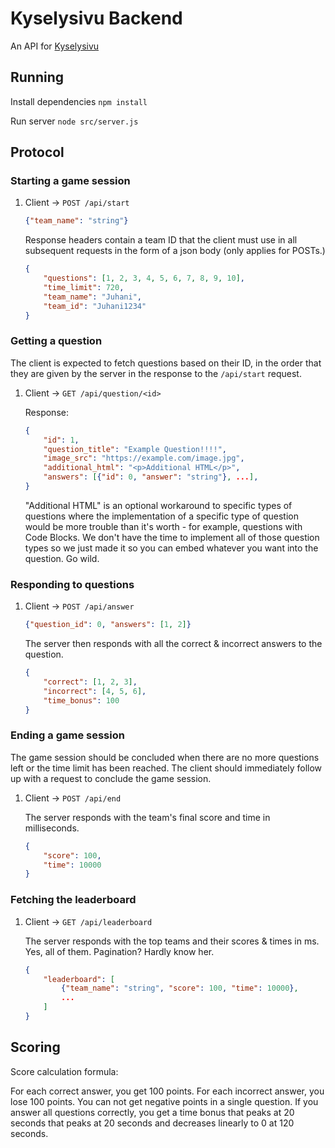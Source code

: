 # Kyselysivu Backend

An API for [Kyselysivu](https://github.com/Finfeny/Kyselysivu-front)

## Running
Install dependencies
`npm install`

Run server
`node src/server.js`

## Protocol

### Starting a game session

1. Client -> `POST /api/start`
   ```json
   {"team_name": "string"}
   ```

   Response headers contain a team ID that the client must use in all subsequent requests in the form of a json body
   (only applies for POSTs.)
    ```json
    {
        "questions": [1, 2, 3, 4, 5, 6, 7, 8, 9, 10],
        "time_limit": 720,
        "team_name": "Juhani",
        "team_id": "Juhani1234"
    }
    ```
### Getting a question

The client is expected to fetch questions based on their ID, in the order that they are given by the server in the response to the `/api/start` request.
1. Client -> `GET /api/question/<id>`

   Response:
    ```json
    {
        "id": 1,
        "question_title": "Example Question!!!!",
        "image_src": "https://example.com/image.jpg",
        "additional_html": "<p>Additional HTML</p>",
        "answers": [{"id": 0, "answer": "string"}, ...],
    }
    ```
   
    "Additional HTML" is an optional workaround to specific types of questions where the implementation
    of a specific type of question would be more trouble than it's worth - for example, questions with Code Blocks.
    We don't have the time to implement all of those question types so we just made it so you can embed whatever you want into the question. Go wild.


### Responding to questions
1. Client -> `POST /api/answer`
   ```json
   {"question_id": 0, "answers": [1, 2]}
   ```

   The server then responds with all the correct & incorrect answers to the question.
    ```json
    {
        "correct": [1, 2, 3],
        "incorrect": [4, 5, 6],
        "time_bonus": 100
    }
    ```


### Ending a game session
The game session should be concluded when there are no more questions left or the time limit has been reached.
The client should immediately follow up with a request to conclude the game session.

1. Client -> `POST /api/end`

   The server responds with the team's final score and time in milliseconds.
    ```json
    {
        "score": 100,
        "time": 10000
    }
    ```


### Fetching the leaderboard
1. Client -> `GET /api/leaderboard`

   The server responds with the top teams and their scores & times in ms. Yes, all of them. Pagination? Hardly know her.
    ```json
    {
        "leaderboard": [
            {"team_name": "string", "score": 100, "time": 10000},
            ...
        ]
    }
    ```

## Scoring
Score calculation formula:

For each correct answer, you get 100 points. For each incorrect answer, you lose 100 points. You can not get
negative points in a single question. If you answer all questions correctly, you get a time bonus that peaks at 20
seconds that peaks at 20 seconds and decreases linearly to 0 at 120 seconds.